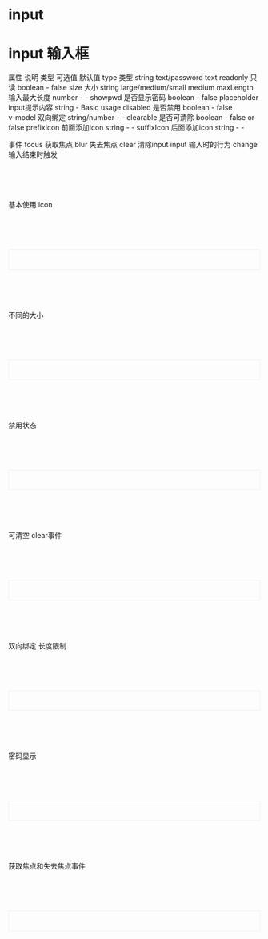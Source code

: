 <h1>input<h1>

# input 输入框
属性          说明            类型              可选值                默认值
type          类型            string           text/password         text
readonly      只读            boolean          -                     false
size          大小            string           large/medium/small    medium
maxLength     输入最大长度     number            -                       -
showpwd       是否显示密码     boolean           -                    false
placeholder   input提示内容    string            -                    Basic usage
disabled      是否禁用         boolean           -                    false          
v-model       双向绑定         string/number      -                    -
clearable     是否可清除        boolean           - false or            false
prefixIcon    前面添加icon      string            -                     -
suffixIcon    后面添加icon      string            -                     -

事件
focus         获取焦点
blur          失去焦点
clear         清除input
input         输入时的行为
change        输入结束时触发

<script setup>
import demo1 from './demo1.vue';
import demo2 from './demo2.vue';
import demo3 from './demo3.vue';
import demo4 from './demo4.vue';
import demo5 from './demo5.vue';
import demo6 from './demo6.vue';
import demo7 from './demo7.vue';
import codeds from '@/components/codeds.vue';
</script>

<div class="doc1">基本使用 icon</div>
<div class="doc2">
  <demo1></demo1>
</div>
<Suspense><codeds compname="linput" demoname="demo1"></codeds></Suspense>

<div class="doc1">不同的大小</div>
<div class="doc2">
  <demo2></demo2>
</div>
<Suspense><codeds compname="linput" demoname="demo2"></codeds></Suspense>
<div class="doc1">禁用状态 </div>
<div class="doc2">
  <demo3></demo3>
</div>
<Suspense><codeds compname="linput" demoname="demo3"></codeds></Suspense>

<div class="doc1">可清空 clear事件</div>
<div class="doc2">
  <demo4></demo4>
</div>
<Suspense><codeds compname="linput" demoname="demo4"></codeds></Suspense>
<div class="doc1">双向绑定 长度限制</div>
<div class="doc2">
  <demo5></demo5>
</div>
<Suspense><codeds compname="linput" demoname="demo5"></codeds></Suspense>
<div class="doc1">密码显示</div>
<div class="doc2">
  <demo6></demo6>
</div>
<Suspense><codeds compname="linput" demoname="demo6"></codeds></Suspense>
<div class="doc1">获取焦点和失去焦点事件</div>
<div class="doc2">
  <demo7></demo7>
</div>
<Suspense><codeds compname="linput" demoname="demo7"></codeds></Suspense>
<style>
.doc2{
    display:"block";
    border:1px solid #f0f0f0;
    /* height:20vh; */
    padding:2vw;
    margin-top:2vh;
}
.doc1{
    margin-top:2vh;
}
</style>
